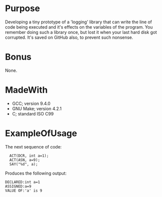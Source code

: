 # Purpose
Developing a tiny prototype of a 'logging' library that can write the line of code being executed and it's effects on the variables of the
 program. You remember doing such a library once, but lost it when your last hard disk got corrupted. It's saved on GitHub also, to prevent
 such nonsense.
# Bonus
None.
# MadeWith
- GCC; version 9.4.0
- GNU Make; version 4.2.1
- C; standard ISO C99
# ExampleOfUsage
The next sequence of code:
```
  ACT(DCR, int a=1);
  ACT(ASN, a=9);
  SAY("%d", a);
```
Produces the following output:
```
DECLARED:int a=1
ASSIGNED:a=9
VALUE OF:'a' is 9 
```
